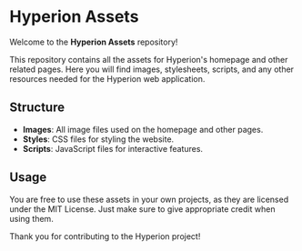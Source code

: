 # Hyperion Assets

Welcome to the **Hyperion Assets** repository!

This repository contains all the assets for Hyperion's homepage and other related pages. Here you will find images, stylesheets, scripts, and any other resources needed for the Hyperion web application.

## Structure

- **Images**: All image files used on the homepage and other pages.
- **Styles**: CSS files for styling the website.
- **Scripts**: JavaScript files for interactive features.

## Usage

You are free to use these assets in your own projects, as they are licensed under the MIT License. Just make sure to give appropriate credit when using them.

Thank you for contributing to the Hyperion project!
